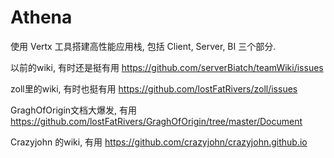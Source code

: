 # Athena

使用 Vertx 工具搭建高性能应用栈, 包括 Client, Server, BI 三个部分.

以前的wiki, 有时还是挺有用 https://github.com/serverBiatch/teamWiki/issues

zoll里的wiki, 有时也挺有用 https://github.com/lostFatRivers/zoll/issues

GraghOfOrigin文档大爆发, 有用 https://github.com/lostFatRivers/GraghOfOrigin/tree/master/Document

Crazyjohn 的wiki, 有用 https://github.com/crazyjohn/crazyjohn.github.io
